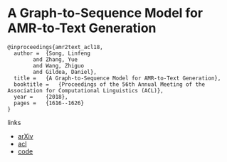# A Graph-to-Sequence Model for AMR-to-Text Generation

```
@inproceedings{amr2text_acl18,
  author = 	{Song, Linfeng
		and Zhang, Yue
		and Wang, Zhiguo
		and Gildea, Daniel},
  title = 	{A Graph-to-Sequence Model for AMR-to-Text Generation},
  booktitle = 	{Proceedings of the 56th Annual Meeting of the Association for Computational Linguistics (ACL)},
  year = 	{2018},
  pages = 	{1616--1626}
}
```

links
- [arXiv](https://arxiv.org/abs/1805.02473)
- [acl](https://aclanthology.info/papers/P18-1150/p18-1150)
- [code](https://github.com/freesunshine0316/neural-graph-to-seq-mp)
